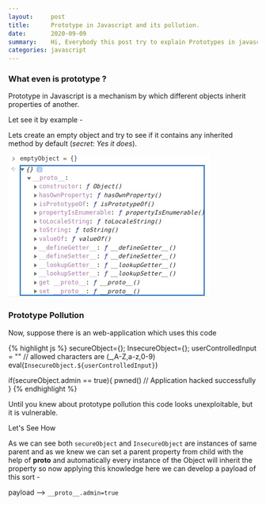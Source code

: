 ```yaml
---
layout:     post
title:      Prototype in Javascript and its pollution.
date:       2020-09-09 
summary:    Hi, Everybody this post try to explain Prototypes in javascript.
categories: javascript
---
```


### What even is prototype ? 
Prototype in Javascript is a mechanism by which different objects inherit properties of another.

Let see it by example - 

Lets create an empty object and try to see if it contains any inherited method by default (_secret: Yes it does_).

![altText](/images/PJAP-1.jpg) 


### Prototype Pollution

Now, suppose there is an web-application which uses this code

{% highlight js %}
secureObject={};
InsecureObject={};
userControlledInput = "" // allowed characters are (_,A-Z,a-z,0-9)
eval(`InsecureObject.${userControlledInput}`)

if(secureObject.admin == true){
	pwned() // Application hacked successfully
}
{% endhighlight %}



Until you knew about prototype pollution this code looks unexploitable, but it is vulnerable.


Let's See How

As we can see both `secureObject` and `InsecureObject` are instances of same parent and as we knew we can set a parent property from child with the help of __proto__ and automatically every instance of the Object will inherit the property so now applying this knowledge here we can develop a payload of this sort -

payload --> `__proto__.admin=true`